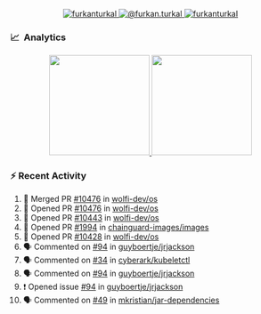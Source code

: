 <p align="center">
  <a href="https://linkedin.com/in/furkanturkal" target="blank">
    <img src="https://img.shields.io/badge/linkedin-%230077B5.svg?&style=for-the-badge&logo=linkedin&logoColor=white" alt="furkanturkal" />
  </a>
  <a href="https://medium.com/@furkan.turkal" target="blank">
    <img src="https://img.shields.io/badge/medium-%2312100E.svg?&style=for-the-badge&logo=medium&logoColor=white" alt="@furkan.turkal" />
  </a>
  <a href="https://twitter.com/furkanturkaI" target="blank">
    <img src="https://img.shields.io/badge/Twitter-1DA1F2?style=for-the-badge&logo=twitter&logoColor=white" alt="furkanturkaI" />
  </a>
</p>

### 📈 &nbsp;Analytics

<p align="center">
  <a href="https://coderstats.net/github/#Dentrax">
    <img height="180em" src="https://github-readme-stats-eight-theta.vercel.app/api?username=Dentrax&show_icons=true&theme=algolia&include_all_commits=true&count_private=true&line_height=26"/>
    <img height="180em" src="https://github-readme-stats-eight-theta.vercel.app/api/top-langs/?username=Dentrax&layout=compact&langs_count=8&theme=algolia&line_height=26"/>
  </a>
</p>

### :zap: Recent Activity

<!--START_SECTION:activity-->
1. 🎉 Merged PR [#10476](https://github.com/wolfi-dev/os/pull/10476) in [wolfi-dev/os](https://github.com/wolfi-dev/os)
2. 💪 Opened PR [#10476](https://github.com/wolfi-dev/os/pull/10476) in [wolfi-dev/os](https://github.com/wolfi-dev/os)
3. 💪 Opened PR [#10443](https://github.com/wolfi-dev/os/pull/10443) in [wolfi-dev/os](https://github.com/wolfi-dev/os)
4. 💪 Opened PR [#1994](https://github.com/chainguard-images/images/pull/1994) in [chainguard-images/images](https://github.com/chainguard-images/images)
5. 💪 Opened PR [#10428](https://github.com/wolfi-dev/os/pull/10428) in [wolfi-dev/os](https://github.com/wolfi-dev/os)
6. 🗣 Commented on [#94](https://github.com/guyboertje/jrjackson/issues/94#issuecomment-1869712959) in [guyboertje/jrjackson](https://github.com/guyboertje/jrjackson)
7. 🗣 Commented on [#34](https://github.com/cyberark/kubeletctl/issues/34#issuecomment-1869382321) in [cyberark/kubeletctl](https://github.com/cyberark/kubeletctl)
8. 🗣 Commented on [#94](https://github.com/guyboertje/jrjackson/issues/94#issuecomment-1869069508) in [guyboertje/jrjackson](https://github.com/guyboertje/jrjackson)
9. ❗ Opened issue [#94](https://github.com/guyboertje/jrjackson/issues/94) in [guyboertje/jrjackson](https://github.com/guyboertje/jrjackson)
10. 🗣 Commented on [#49](https://github.com/mkristian/jar-dependencies/issues/49#issuecomment-1867558115) in [mkristian/jar-dependencies](https://github.com/mkristian/jar-dependencies)
<!--END_SECTION:activity-->
